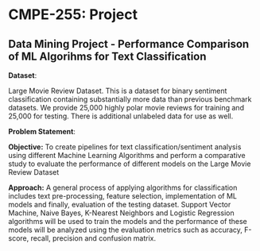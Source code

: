 # CMPE-255: Project
## Data Mining Project - Performance Comparison of ML Algorihms for Text Classification


**Dataset**: 

Large Movie Review Dataset. 
This is a dataset for binary sentiment classification containing substantially more data than previous benchmark datasets. We provide 25,000 highly polar movie reviews for training and 25,000 for testing. There is additional unlabeled data for use as well.
    
**Problem Statement**:

**Objective:** To create pipelines for text classification/sentiment analysis using different Machine Learning Algorithms and perform a comparative study to evaluate the performance of different models on the Large Movie Review Dataset

**Approach:** A general process of applying algorithms for classification includes text pre-processing, feature selection, implementation of ML models and finally, evaluation of the testing dataset. Support Vector Machine, Naive Bayes, K-Nearest Neighbors and Logistic Regression algorithms will be used to train the models and the performance of these models will be analyzed using the evaluation metrics such as accuracy, F-score, recall, precision and confusion matrix.


